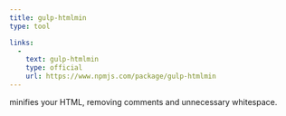 ```yaml
---
title: gulp-htmlmin
type: tool

links:
  -
    text: gulp-htmlmin
    type: official
    url: https://www.npmjs.com/package/gulp-htmlmin
---
```


minifies your HTML, removing comments and unnecessary whitespace.

